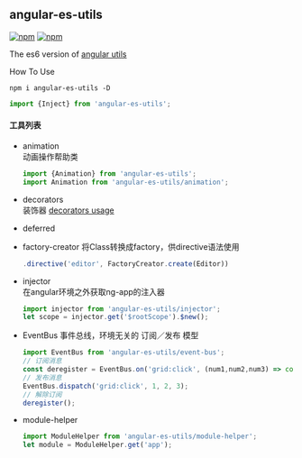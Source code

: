 ## angular-es-utils

[![npm](https://img.shields.io/npm/v/angular-es-utils.svg)](https://www.npmjs.com/package/angular-es-utils)
[![npm](https://img.shields.io/npm/dt/angular-es-utils.svg)](https://www.npmjs.com/package/angular-es-utils)

The es6 version of [angular utils](https://github.com/kuitos/angular-utils)     

How To Use

```shell
npm i angular-es-utils -D
```

```js
import {Inject} from 'angular-es-utils';
```

#### 工具列表
* animation  
	动画操作帮助类

	```js
	import {Animation} from 'angular-es-utils';
	import Animation from 'angular-es-utils/animation';
	```

* decorators  
	装饰器
	[decorators usage](https://github.com/kuitos/angular-es-utils/blob/master/src%2Fdecorators%2FREADME.md)

* deferred
* factory-creator
	将Class转换成factory，供directive语法使用
	
	```js
	.directive('editor', FactoryCreator.create(Editor))
	```

* injector  
	在angular环境之外获取ng-app的注入器
	
	```js
	import injector from 'angular-es-utils/injector';
	let scope = injector.get('$rootScope').$new();
	```
	
* EventBus
	事件总线，环境无关的 订阅／发布 模型

	```js
	import EventBus from 'angular-es-utils/event-bus';
    // 订阅消息
    const deregister = EventBus.on('grid:click', (num1,num2,num3) => console.log(num1, num2, num3));
    // 发布消息
    EventBus.dispatch('grid:click', 1, 2, 3);
    // 解除订阅
    deregister();
	```

* module-helper
	
	```js
	import ModuleHelper from 'angular-es-utils/module-helper';
	let module = ModuleHelper.get('app');
	```
	
